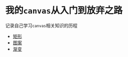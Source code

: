 # 我的`canvas`从入门到放弃之路

记录自己学习`canvas`相关知识的历程

  - [矩形](./rect.html)
  - [图案](./pattern.html)
  - [渐变](./gradient.html)
